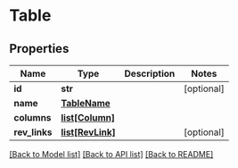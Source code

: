 # Table

## Properties
Name | Type | Description | Notes
------------ | ------------- | ------------- | -------------
**id** | **str** |  | [optional] 
**name** | [**TableName**](TableName.md) |  | 
**columns** | [**list[Column]**](Column.md) |  | 
**rev_links** | [**list[RevLink]**](RevLink.md) |  | [optional] 

[[Back to Model list]](../README.md#documentation-for-models) [[Back to API list]](../README.md#documentation-for-api-endpoints) [[Back to README]](../README.md)

